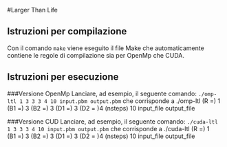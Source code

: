 #Larger Than Life

## Istruzioni per compilazione

Con il comando `make` viene eseguito il file Make che automaticamente contiene
le regole di compilazione sia per OpenMp che CUDA.

## Istruzioni per esecuzione 

###Versione OpenMp
Lanciare, ad esempio, il seguente comando: `./omp-ltl 1 3 3 3 4 10 input.pbm output.pbm`
che corrisponde a ./omp-ltl (R =) 1 (B1 =) 3 (B2 =) 3 (D1 =) 3 (D2 = )4 (nsteps) 10 input_file output_file

###Versione CUD
Lanciare, ad esempio, il seguente comando: `./cuda-ltl 1 3 3 3 4 10 input.pbm output.pbm`
che corrisponde a ./cuda-ltl (R =) 1 (B1 =) 3 (B2 =) 3 (D1 =) 3 (D2 = )4 (nsteps) 10 input_file output_file
